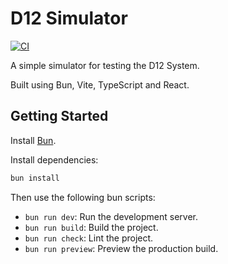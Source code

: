 # D12 Simulator

[![CI](https://github.com/luanpotter/shattered-wilds/actions/workflows/ci.yml/badge.svg)](https://github.com/luanpotter/shattered-wilds/actions/workflows/ci.yml)

A simple simulator for testing the D12 System.

Built using Bun, Vite, TypeScript and React.

## Getting Started

Install [Bun](https://bun.sh/).

Install dependencies:

```bash
bun install
```

Then use the following bun scripts:

- `bun run dev`: Run the development server.
- `bun run build`: Build the project.
- `bun run check`: Lint the project.
- `bun run preview`: Preview the production build.
